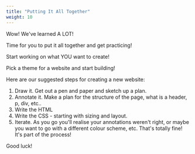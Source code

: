 ```yaml
---
title: "Putting It All Together"
weight: 10
---
```


Wow! We've learned A LOT!

Time for you to put it all together and get practicing!

Start working on what YOU want to create!

Pick a theme for a website and start building!

Here are our suggested steps for creating a new website:

1. Draw it. Get out a pen and paper and sketch up a plan.
2. Annotate it. Make a plan for the structure of the page, what is a header, p, div, etc..
3. Write the HTML
4. Write the CSS - starting with sizing and layout.
5. Iterate. As you go you'll realise your annotations weren't right, or maybe you want to go with a different colour scheme, etc. That's totally fine! It's part of the process!

Good luck!
